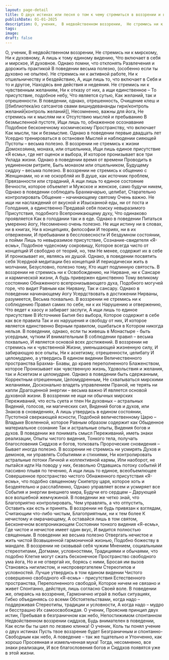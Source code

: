 ```yaml
---
layout: page-detail
title: О двух истинах или песня о том к чему стремиться в воззрении и в поведении
publishDate: 01-01-2025
description: О, ученик,  В недвойственном воззрении,  Не стремись ни к мирскому,  Ни к духовному,  А лишь к тому единому видению,  Что включает в себя и мирское,  И духовное.  Однако помни, что отклонять...
tags:
image:
draft: false
---
```

О, ученик,  В недвойственном воззрении,  Не стремись ни к мирскому,  Ни к духовному,  А лишь к тому единому видению,  Что включает в себя и мирское,  И духовное.  Однако помни, что отклонять  Развлечения и дорожить практикой  В поведении весьма полезно,  (особенно если ты духовно не опытен).  Не стремись ни к активной работе,  Ни к отшельничеству и бездействию,  А, ищи лишь то, что включает в  Себя и то и другое,  Находясь вне действия и недеяния.  Не стремись ни к чувственным желаниям,  Ни к отказу от них, а ищи единственное –  То присутствие, подобное небу,  Что является сутью, Как желаний, так и отрешенности.  В поведении, однако, отрешенность,  Очищение клеш и [[библиотека/из сатсангов свами вишнудевананды гири/контроль желаний|контроль желаний]],  Несомненно, важны для йога,  Не стремись ни к мыслям ни к  Отсутствию мыслей и пребыванию  В безмысленной пустоте,  Ищи лишь то, обнаженное осознавание  Подобное бесконечному космическому  Пространству, что включает Как мысли, так и безмыслие.  Однако в поведении первые двадцать лет  Усердно тренироваться в остановке  Мыслей и наблюдении сияющей  Пустоты – весьма полезно.  В воззрении не стремись к жизни  Домохозяина, монаха, или отшельника,  Ищи лишь единое присутствие «Я есмь», где нет оценок и выбора,  И которое пронизывает все три  Уклада жизни.  Однако в поведении время от времени  Проводить в уединенном ритрите,  Быть монахом или отшельником,  Будущему сиддху – весьма полезно.  В воззрении не стремись к общению с  Женщинами, но и не оскорбляй их  В душе, как источник проблем,  Првязанности или страданий,  А ищи лишь то единое состояние  Вечности, которое объемлет и  Мужское и женское, само будучи никем,  Однако в поведении соблюдать  Брахмачарью, целибат,  Старательно контролировать  Общение – начинающему святому  Очень важно.  Не ищи ни наслаждений от вкусной и  Изысканной еды, ни от поста и  Голодания, а единственно  Предавай себя поиску невыразимого  Присутствия, подобного  Всепроникающему духу,  Что одинаково проявляется  Как в голодании так и в еде.  Однако в поведении  Питаться умеренно йогу,  Несомненно очень полезно.  Не ищи истину ни в словах, ни в книгах,  Ни в концепциях, философии  И теориях, ни в их отвержении,  И пребывании в бессловесности  И бездумном состоянии, а пойми Лишь то невыразимое присутствие,  Сознание-свидетеля «Я-есмь»,  Подобное чудесному сокровищу,  Которое всегда чисто от концепций  И свободно от теорий, но, тем  Не менее, содержит их в себе И пронизывает их, являясь их душой.  Однако, в поведении посвятить себя  Усердной медитации без концепций  И периодически жить в молчании,  Безусловно, полезно тому,  Кто ищет подлинную святость.  В воззрении не стремись ни к  Освобождению, ни Нирване, ни к  Сансаре и кармической жизни,  А будь привержен единственно  Тому великому состоянию  Обнаженного всепронизывающего духа,  Подобного могучей горе, что видит  Равным как Нирвану,  Так и сансару.  Однако в поведении начинающему йогу  Усердствовать в достижении  Нирваны, разумеется,  Весьма похвально.  В воззрении не стремись ни к соблюдению  Правил самих по себе, ни к их  Нарушению и отвержению,  Что ведет к хаосу и забирает заслуги,  А ищи лишь то единое присутствие  В Источнике Бытия без выбора,  Которое содержит в себе как все правила  Так и их нарушения и свободу от них,  И которое является единственно  Верным правилом, ошибаться в  Котором никогда нельзя.  В поведении, однако, если ты живешь в  Монастыре - быть усердным, чутким  И внимательным  В соблюдении правил – весьма похвально,  И является основой всех достижений.  В воззрении не стремись ни к чувственной  Жизни, уменьшающей жизненную силу,  И забирающую все опыты,  Ни к аскетизму, отрешенности, целибату  И целомудрию, а утвердись  В едином видении  Величественного пространства Брахма-  Бхавы, до краев переполненного  Блаженством, которое  Пронизывает как чувственную жизнь,  Удовольствия и желания, так и  Аскетизм и целомудрие.  Однако в поведении быть сдержанным,  Корректным отрешенным,  Целомудренным,  Не схватываться мирскими желаниями,  Досконально владеть управлением  Праной, не терять ни капли Драгоценной энергии – весьма важно  И является основой духовной жизни.  В воззрении не ищи ни обычных мирских  Переживаний, что есть суета и тлен  Ни духовных – астральных Видений, голосов, ни магических сил,  Видений богов и духов, или  Знаков в сновидениях,  А лишь утвердись в едином состоянии,  Пустотной сверкающей ясности,  Подобной величественному  Царю – Владыке Вселенной, которое  Равным образом содержит как  Обыденное материальное сознание  Так и астральные опыты,  Видения богов и духов.  В поведении же понимать смысл  Переживаний, иметь знаки реализации,  Опыты чистого видения, Тонкого тела, получать благословения  Сиддхов и богов, толковать  Пророческие сновидения –  Бывает иногда полезно.  В воззрении не стремись ни усмирять  Духов и демонов, ни управлять  Событиями и стихиями,  Ни контролировать астральные потоки  Личной и коллективной кармы, Или наоборот, не пытайся идти На поводу у них, безвольно  Отдавшись потоку событий И пассивно плывя по течению,  А ищи лишь то единое, всеобъемлющее  Совершенное пространство чистого  Обнаженного присутствия  «Я-есмь», что подобно священному  Скипетру царя, которое хоть и  Бездеятельно и расслабленно,  Однако управляет всем и усмиряет все  События и энергии внешнего мира,  Будучи его сердцем –  Дарующей все волшебной жемчужиной.  В поведении же четко знай, что  Благоприятно контролировать,  Чем управлять, а что отпустить,  Оставить как есть и принять.  В воззрении не будь привязан к взглядам,  Считающим что-либо чистым,  Благоприятным, ни к тем более  К нечистому и омрачающему,  А оставайся лишь в том святом,  Бесконечном всепроникающем  Состоянии тонкого видения «Я-есмь»,  Где чистое и нечистое имеет один вкус,  И видится полностью священным.  В поведении же весьма полезно  Отвергать нечистое и жить чистой  Возвышенной гармоничной жизнью,  Подобно божеству в мандале.  В воззрении не сковывай себя чужим  Мнением, социальными стереотипами,  Догмами, условностями, Традициями и обычаями, что подобно  Клетке могут сжать бесконечное Пространство свободного ума йога,  Но и не отвергай их, борясь с ними,  Бросая им вызов  Становясь нигилистом, и ниспровергателем  Стереотипов и условностей.  Лучше утвердись в том едином видении  Чистого совершенно свободного  «Я-есмь» - присутствия  Естественного пространства,  Переполненного свободой,  Которое ничем не связано и живет  Спонтанно, действуя, лишь согласно  Своей воле.  В поведении же, опираясь на воззрение,  Гармонично играй в любых ситуациях,  Гибко объединяясь со всеми Обстоятельствами, когда надо – поддерживая  Стереотипы, традиции и условности, А когда надо – мудро и бесстрашно  Их самоосвобождая.  О ученик,  Прояснив принцип двух истин,  Пребывая в безграничном как небо,  Непостижимом спонтанном Недвойственном воззрении сиддхов,  Будь внимателен в поведении, Как если бы ты шел по лезвию клинка!  О ученик,  Коль ты понял учение о двух истинах  Пусть твое воззрение будет  Безграничным и спонтанно-  Свободным как небо, А поведение – так же тщательно и  Утонченно, как хорошо Просеянная и измельченная мука!  Тогда, несомненно, все знаки реализации,  И все благословения богов и  Сиддхов появятся уже в этой жизни.
